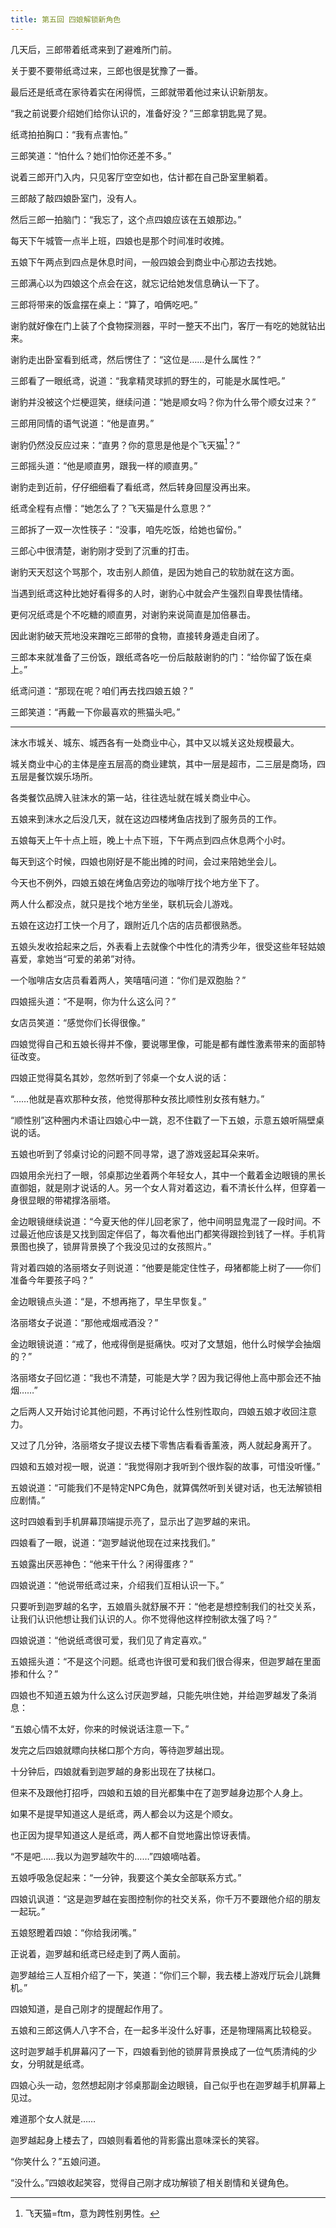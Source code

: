 ```yaml
---
title: 第五回 四娘解锁新角色
---
```


几天后，三郎带着纸鸢来到了避难所门前。

关于要不要带纸鸢过来，三郎也很是犹豫了一番。

最后还是纸鸢在家待着实在闲得慌，三郎就带着他过来认识新朋友。

“我之前说要介绍她们给你认识的，准备好没？”三郎拿钥匙晃了晃。

纸鸢拍拍胸口：“我有点害怕。”

三郎笑道：“怕什么？她们怕你还差不多。”

说着三郎开门入内，只见客厅空空如也，估计都在自己卧室里躺着。

三郎敲了敲四娘卧室门，没有人。

然后三郎一拍脑门：“我忘了，这个点四娘应该在五娘那边。”

每天下午城管一点半上班，四娘也是那个时间准时收摊。

五娘下午两点到四点是休息时间，一般四娘会到商业中心那边去找她。

三郎满心以为四娘这个点会在这，就忘记给她发信息确认一下了。

三郎将带来的饭盒摆在桌上：“算了，咱俩吃吧。”

谢豹就好像在门上装了个食物探测器，平时一整天不出门，客厅一有吃的她就钻出来。

谢豹走出卧室看到纸鸢，然后愣住了：“这位是……是什么属性？”

三郎看了一眼纸鸢，说道：“我拿精灵球抓的野生的，可能是水属性吧。”

谢豹并没被这个烂梗逗笑，继续问道：“她是顺女吗？你为什么带个顺女过来？”

三郎用同情的语气说道：“他是直男。”

谢豹仍然没反应过来：“直男？你的意思是他是个飞天猫[^1]？”

三郎摇头道：“他是顺直男，跟我一样的顺直男。”

谢豹走到近前，仔仔细细看了看纸鸢，然后转身回屋没再出来。

纸鸢全程有点懵：“她怎么了？飞天猫是什么意思？”

三郎拆了一双一次性筷子：“没事，咱先吃饭，给她也留份。”

三郎心中很清楚，谢豹刚才受到了沉重的打击。

谢豹天天怼这个骂那个，攻击别人颜值，是因为她自己的软肋就在这方面。

当遇到纸鸢这种比她好看得多的人时，谢豹心中就会产生强烈自卑畏怯情绪。

更何况纸鸢是个不吃糖的顺直男，对谢豹来说简直是加倍暴击。

因此谢豹破天荒地没来蹭吃三郎带的食物，直接转身遁走自闭了。

三郎本来就准备了三份饭，跟纸鸢各吃一份后敲敲谢豹的门：“给你留了饭在桌上。”

纸鸢问道：“那现在呢？咱们再去找四娘五娘？”

三郎笑道：“再戴一下你最喜欢的熊猫头吧。”

---

沫水市城关、城东、城西各有一处商业中心，其中又以城关这处规模最大。

城关商业中心的主体是座五层高的商业建筑，其中一层是超市，二三层是商场，四五层是餐饮娱乐场所。

各类餐饮品牌入驻沫水的第一站，往往选址就在城关商业中心。

五娘来到沫水之后没几天，就在这边四楼烤鱼店找到了服务员的工作。

五娘每天上午十点上班，晚上十点下班，下午两点到四点休息两个小时。

每天到这个时候，四娘也刚好是不能出摊的时间，会过来陪她坐会儿。

今天也不例外，四娘五娘在烤鱼店旁边的咖啡厅找个地方坐下了。

两人什么都没点，就只是找个地方坐坐，联机玩会儿游戏。

五娘在这边打工快一个月了，跟附近几个店的店员都很熟悉。

五娘头发收拾起来之后，外表看上去就像个中性化的清秀少年，很受这些年轻姑娘喜爱，拿她当“可爱的弟弟”对待。

一个咖啡店女店员看着两人，笑嘻嘻问道：“你们是双胞胎？”

四娘摇头道：“不是啊，你为什么这么问？”

女店员笑道：“感觉你们长得很像。”

四娘觉得自己和五娘长得并不像，要说哪里像，可能是都有雌性激素带来的面部特征改变。

四娘正觉得莫名其妙，忽然听到了邻桌一个女人说的话：

“……他就是喜欢那种女孩，他觉得那种女孩比顺性别女孩有魅力。”

“顺性别”这种圈内术语让四娘心中一跳，忍不住戳了一下五娘，示意五娘听隔壁桌说的话。

五娘也听到了邻桌讨论的问题不同寻常，退了游戏竖起耳朵来听。

四娘用余光扫了一眼，邻桌那边坐着两个年轻女人，其中一个戴着金边眼镜的黑长直御姐，就是刚才说话的人。另一个女人背对着这边，看不清长什么样，但穿着一身很显眼的带裙撑洛丽塔。

金边眼镜继续说道：“今夏天他的伴儿回老家了，他中间明显鬼混了一段时间。不过最近他应该是又找到固定伴侣了，每次看他出门都笑得跟捡到钱了一样。手机背景图也换了，锁屏背景换了个我没见过的女孩照片。”

背对着四娘的洛丽塔女子则说道：“他要是能定住性子，母猪都能上树了——你们准备今年要孩子吗？”

金边眼镜点头道：“是，不想再拖了，早生早恢复。”

洛丽塔女子说道：“那他戒烟戒酒没？”

金边眼镜说道：“戒了，他戒得倒是挺痛快。哎对了文慧姐，他什么时候学会抽烟的？”

洛丽塔女子回忆道：“我也不清楚，可能是大学？因为我记得他上高中那会还不抽烟……”

之后两人又开始讨论其他问题，不再讨论什么性别性取向，四娘五娘才收回注意力。

又过了几分钟，洛丽塔女子提议去楼下零售店看看香薰液，两人就起身离开了。

四娘和五娘对视一眼，说道：“我觉得刚才我听到个很炸裂的故事，可惜没听懂。”

五娘说道：“可能我们不是特定NPC角色，就算偶然听到关键对话，也无法解锁相应剧情。”

这时四娘看到手机屏幕顶端提示亮了，显示出了迦罗越的来讯。

四娘看了一眼，说道：“迦罗越说他现在过来找我们。”

五娘露出厌恶神色：“他来干什么？闲得蛋疼？”

四娘说道：“他说带纸鸢过来，介绍我们互相认识一下。”

只要听到迦罗越的名字，五娘眉头就舒展不开：“他老是想控制我们的社交关系，让我们认识他想让我们认识的人。你不觉得他这样控制欲太强了吗？”

四娘说道：“他说纸鸢很可爱，我们见了肯定喜欢。”

五娘摇头道：“不是这个问题。纸鸢也许很可爱和我们很合得来，但迦罗越在里面掺和什么？”

四娘也不知道五娘为什么这么讨厌迦罗越，只能先哄住她，并给迦罗越发了条消息：

“五娘心情不太好，你来的时候说话注意一下。”

发完之后四娘就瞟向扶梯口那个方向，等待迦罗越出现。

十分钟后，四娘就看到迦罗越的身影出现在了扶梯口。

但来不及跟他打招呼，四娘和五娘的目光都集中在了迦罗越身边那个人身上。

如果不是提早知道这人是纸鸢，两人都会以为这是个顺女。

也正因为提早知道这人是纸鸢，两人都不自觉地露出惊讶表情。

“不是吧……我以为迦罗越吹牛的……”四娘嘀咕着。

五娘呼吸急促起来：“一分钟，我要这个美女全部联系方式。”

四娘讥讽道：“这是迦罗越在妄图控制你的社交关系，你千万不要跟他介绍的朋友一起玩。”

五娘怒瞪着四娘：“你给我闭嘴。”

正说着，迦罗越和纸鸢已经走到了两人面前。

迦罗越给三人互相介绍了一下，笑道：“你们三个聊，我去楼上游戏厅玩会儿跳舞机。”

四娘知道，是自己刚才的提醒起作用了。

五娘和三郎这俩人八字不合，在一起多半没什么好事，还是物理隔离比较稳妥。

这时迦罗越手机屏幕闪了一下，四娘看到他的锁屏背景换成了一位气质清纯的少女，分明就是纸鸢。

四娘心头一动，忽然想起刚才邻桌那副金边眼镜，自己似乎也在迦罗越手机屏幕上见过。

难道那个女人就是……

迦罗越起身上楼去了，四娘则看着他的背影露出意味深长的笑容。

“你笑什么？”五娘问道。

“没什么。”四娘收起笑容，觉得自己刚才成功解锁了相关剧情和关键角色。

[^1]: 飞天猫=ftm，意为跨性别男性。

